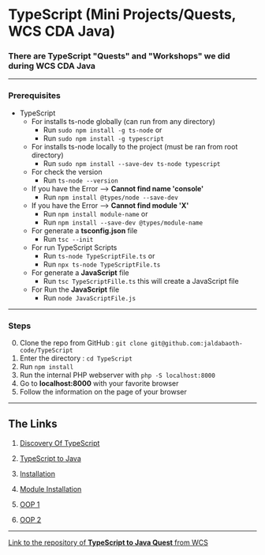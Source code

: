 <h1>TypeScript (Mini Projects/Quests, WCS CDA Java)</h1>

### There are TypeScript "Quests" and "Workshops" we did during WCS CDA Java


---

### Prerequisites

* TypeScript
    - For installs ts-node globally (can run from any directory)
        - Run `sudo npm install -g ts-node` or
        - Run `sudo npm install -g typescript`
    - For installs ts-node locally to the project (must be ran from root directory)
        - Run `sudo npm install --save-dev ts-node typescript`
    - For check the version
        - Run `ts-node --version`
    - If you have the Error --> <b>Cannot find name 'console'</b>
        - Run `npm install @types/node --save-dev`
    - If you have the Error --> <b>Cannot find module 'X'</b>
        - Run `npm install module-name` or
        - Run `npm install --save-dev @types/module-name`
    - For generate a <b>tsconfig.json</b> file
        - Run `tsc --init`
    - For run TypeScript Scripts
        - Run `ts-node TypeScriptFile.ts` or
        - Run `npx ts-node TypeScriptFile.ts`
    - For generate a <b>JavaScript</b> file
        - Run `tsc TypeScriptFille.ts` this will create a JavaScript file
    - For Run the <b>JavaScript</b> file
        - Run `node JavaScriptFile.js`

---

### Steps

0. Clone the repo from GitHub : `git clone git@github.com:jaldabaoth-code/TypeScript`
1. Enter the directory : `cd TypeScript`
2. Run `npm install`
3. Run the internal PHP webserver with `php -S localhost:8000`
4. Go to <b>localhost:8000</b> with your favorite browser
5. Follow the information on the page of your browser

---

## The Links

1. <a href="https://github.com/jaldabaoth-code/TypeScript/tree/main/discoveryTypeScript">Discovery Of TypeScript</a>

2. <a href="https://github.com/jaldabaoth-code/TypeScript/tree/main/typeScriptToJava">TypeScript to Java</a>

3. <a href="https://github.com/jaldabaoth-code/TypeScript/tree/main/installation">Installation</a>

4. <a href="https://github.com/jaldabaoth-code/TypeScript/tree/main/moduleInstallation">Module Installation</a>

5. <a href="https://github.com/jaldabaoth-code/TypeScript/tree/main/oop1">OOP 1</a>

6. <a href="https://github.com/jaldabaoth-code/TypeScript/tree/main/oop2">OOP 2</a>

---

<a href="https://github.com/WildCodeSchool/quest-ts-to-java">Link to the repository of <b>TypeScript to Java Quest</b> from WCS</a></br>
